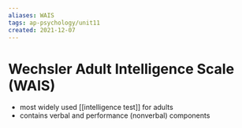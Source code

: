 ```yaml
---
aliases: WAIS
tags: ap-psychology/unit11 
created: 2021-12-07
---
```


# Wechsler Adult Intelligence Scale (WAIS)

- most widely used [[intelligence test]] for adults
- contains verbal and performance (nonverbal) components 
